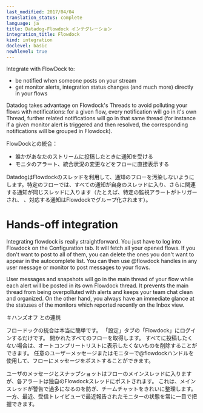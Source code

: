 ```yaml
---
last_modified: 2017/04/04
translation_status: complete
language: ja
title: Datadog-Flowdock インテグレーション
integration_title: Flowdock
kind: integration
doclevel: basic
newhlevel: true
---
```


<!-- Integrate with FlowDock to:

* be notified when someone posts on your stream
* get monitor alerts, integration status changes (and much more) directly in your flows

Datadog takes advantage on Flowdock's Threads to avoid polluting your flows with notifications: for a given flow, every notification will go in it's own Thread, further related notifications will go in that same thread (for instance if a given monitor alert is triggered and then resolved, the corresponding notifications will be grouped in Flowdock). -->

Integrate with FlowDock to:

* be notified when someone posts on your stream
* get monitor alerts, integration status changes (and much more) directly in your flows

Datadog takes advantage on Flowdock's Threads to avoid polluting your flows with notifications: for a given flow, every notification will go in it's own Thread, further related notifications will go in that same thread (for instance if a given monitor alert is triggered and then resolved, the corresponding notifications will be grouped in Flowdock).

FlowDockとの統合：

* 誰かがあなたのストリームに投稿したときに通知を受ける
* モニタのアラート、統合状況の変更などをフローに直接表示する

DatadogはFlowdockのスレッドを利用して、通知のフローを汚染しないようにします。特定のフローでは、すべての通知が自身のスレッドに入り、さらに関連する通知が同じスレッドに入ります（たとえば、特定の監視アラートがトリガーされ、  、対応する通知はFlowdockでグループ化されます）。


<!-- # Hands-off integration

Integrating flowdock is really straightforward. You just have to log into Flowdock on the Configuration tab. It will fetch all your opened flows. If you don't want to post to all of them, you can delete the ones you don't want to appear in the autocomplete list. You can then use @flowdock handles in any user message or monitor to post messages to your flows.

User messages and snapshots will go in the main thread of your flow while each alert will be posted in its own Flowdock thread. It prevents the main thread from being overpolluted with alerts and keeps your team chat clean and organized. On the other hand, you always have an immediate glance at the statuses of the monitors which reported recently on the Inbox view. -->

# Hands-off integration

Integrating flowdock is really straightforward. You just have to log into Flowdock on the Configuration tab. It will fetch all your opened flows. If you don't want to post to all of them, you can delete the ones you don't want to appear in the autocomplete list. You can then use @flowdock handles in any user message or monitor to post messages to your flows.

User messages and snapshots will go in the main thread of your flow while each alert will be posted in its own Flowdock thread. It prevents the main thread from being overpolluted with alerts and keeps your team chat clean and organized. On the other hand, you always have an immediate glance at the statuses of the monitors which reported recently on the Inbox view.

＃ハンズオフ との連携

フロードックの統合は本当に簡単です。  「設定」タブの「Flowdock」にログインするだけです。 開かれたすべてのフローを取得します。 すべてに投稿したくない場合は、オートコンプリートリストに表示したくないものを削除することができます。 任意のユーザーメッセージまたはモニターで@flowdockハンドルを使用して、フローにメッセージをポストすることができます。

ユーザのメッセージとスナップショットはフローのメインスレッドに入りますが、各アラートは独自のFlowdockスレッドにポストされます。 これは、メインスレッドが警告で過多になるのを防ぎ、チームチャットをきれいに整理します。 一方、最近、受信トレイビューで最近報告されたモニターの状態を常に一目で把握できます。


